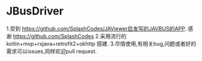 # JBusDriver
1.受到 https://github.com/SplashCodes/JAViewer启发写的JAVBUS的APP. 感谢 https://github.com/SplashCodes
2.采用流行的 kotlin+mvp+rxjava+retrofit2+okhttp 搭建.
3.尽情使用,有相关bug,问题或者好的需求可以issues,同样欢迎pull request.
